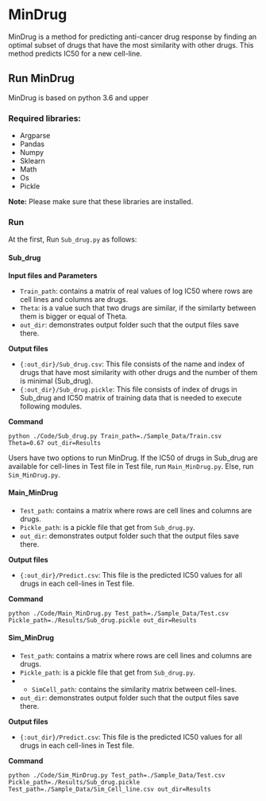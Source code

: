 # MinDrug
MinDrug is a method for predicting anti-cancer drug response by finding an optimal subset of drugs that have the most similarity with other drugs. This method predicts IC50 for a new cell-line.

## Run MinDrug
MinDrug is based on python 3.6 and upper

### Required libraries:
- Argparse
- Pandas
- Numpy
- Sklearn
- Math
- Os
- Pickle
 
**Note:**
Please make sure that these libraries are installed.
### Run 
At the first, Run `Sub_drug.py` as follows:
#### Sub_drug
**Input files and Parameters**
- `Train_path`: contains a matrix of real values of log IC50 where rows are cell lines and columns are drugs.
- `Theta`: is a value such that two drugs are similar, if the similarty between them is bigger or equal of Theta.
- `out_dir`: demonstrates output folder such that the output files save there.

**Output files**
- `{:out_dir}/Sub_drug.csv`: This file consists of the name and index of drugs that have most similarity with other drugs and the number of them is minimal (Sub_drug).
-  `{:out_dir}/Sub_drug.pickle`: This file consists of index of drugs in Sub_drug and IC50 matrix of training data that is needed to execute following modules.

**Command**
```
python ./Code/Sub_drug.py Train_path=./Sample_Data/Train.csv Theta=0.67 out_dir=Results
```
Users have two options to run MinDrug. If the IC50 of drugs in Sub_drug are available for cell-lines in Test file in Test file, run `Main_MinDrug.py`. Else, run `Sim_MinDrug.py`.
#### Main_MinDrug
- `Test_path`: contains a matrix where rows are cell lines and columns are drugs.
- `Pickle_path`: is a pickle file that get from `Sub_drug.py`. 
- `out_dir`: demonstrates output folder such that the output files save there.

**Output files**
- `{:out_dir}/Predict.csv`: This file is the predicted IC50 values for all drugs in each cell-lines in Test file. 

**Command**
```
python ./Code/Main_MinDrug.py Test_path=./Sample_Data/Test.csv Pickle_path=./Results/Sub_drug.pickle out_dir=Results
```
#### Sim_MinDrug
- `Test_path`: contains a matrix where rows are cell lines and columns are drugs.
- `Pickle_path`: is a pickle file that get from `Sub_drug.py`. 
- - `SimCell_path`: contains the similarity matrix between cell-lines.
- `out_dir`: demonstrates output folder such that the output files save there.

**Output files**
- `{:out_dir}/Predict.csv`: This file is the predicted IC50 values for all drugs in each cell-lines in Test file. 

**Command**
```
python ./Code/Sim_MinDrug.py Test_path=./Sample_Data/Test.csv Pickle_path=./Results/Sub_drug.pickle Test_path=./Sample_Data/Sim_Cell_line.csv out_dir=Results
```
